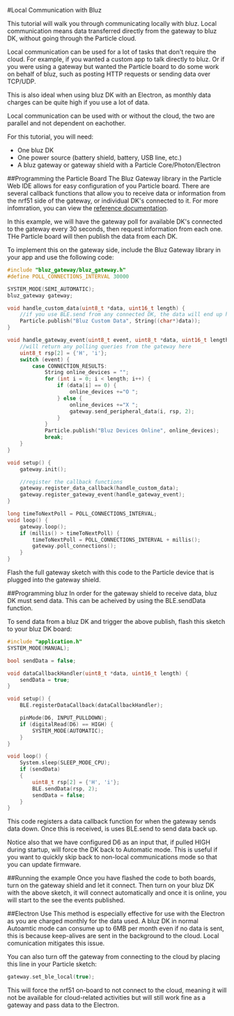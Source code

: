 #Local Communication with Bluz

This tutorial will walk you through communicating locally with bluz. Local communication means data transferred directly from the gateway to bluz DK, without going through the Particle cloud.

Local communication can be used for a lot of tasks that don't require the cloud. For example, if you wanted a custom app to talk directly to bluz. Or if you were using a gateway but wanted the Particle board to do some work on behalf of bluz, such as posting HTTP requests or sending data over TCP/UDP.

This is also ideal when using bluz DK with an Electron, as monthly data charges can be quite high if you use a lot of data.

Local communication can be used with or without the cloud, the two are parallel and not dependent on eachother.

For this tutorial, you will need:

- One bluz DK
- One power source (battery shield, battery, USB line, etc.)
- A bluz gateway or gateway shield with a Particle Core/Photon/Electron

##Programming the Particle Board
The Bluz Gateway library in the Particle Web IDE allows for easy configuration of you Particle board. There are several callback functions that allow you to receive data or information from the nrf51 side of the gateway, or individual DK's connected to it. For more infomration, you can view the [reference documentation](../reference/bluz_gateway.md).

In this example, we will have the gateway poll for available DK's connected to the gateway every 30 seconds, then request information from each one. THe Particle board will then publish the data from each DK.

To implement this on the gateway side, include the Bluz Gateway library in your app and use the following code:

```C++
#include "bluz_gateway/bluz_gateway.h"
#define POLL_CONNECTIONS_INTERVAL 30000

SYSTEM_MODE(SEMI_AUTOMATIC);
bluz_gateway gateway;

void handle_custom_data(uint8_t *data, uint16_t length) {
    //if you use BLE.send from any connected DK, the data will end up here
    Particle.publish("Bluz Custom Data", String((char*)data));
}

void handle_gateway_event(uint8_t event, uint8_t *data, uint16_t length) {
    //will return any polling queries from the gateway here
    uint8_t rsp[2] = {'H', 'i'};
    switch (event) {
        case CONNECTION_RESULTS:
            String online_devices = "";
            for (int i = 0; i < length; i++) {
                if (data[i] == 0) {
                    online_devices +="O ";
                } else {
                    online_devices +="X ";
                    gateway.send_peripheral_data(i, rsp, 2);
                }
            }
            Particle.publish("Bluz Devices Online", online_devices);
            break;
    }
}

void setup() {
    gateway.init();

    //register the callback functions
    gateway.register_data_callback(handle_custom_data);
    gateway.register_gateway_event(handle_gateway_event);
}

long timeToNextPoll = POLL_CONNECTIONS_INTERVAL;
void loop() {
    gateway.loop();
    if (millis() > timeToNextPoll) {
        timeToNextPoll = POLL_CONNECTIONS_INTERVAL + millis();
        gateway.poll_connections();
    }
}
```

Flash the full gateway sketch with this code to the Particle device that is plugged into the gateway shield.

##Programming bluz
In order for the gateway shield to receive data, bluz DK must send data. This can be acheived by using the BLE.sendData function.

To send data from a bluz DK and trigger the above publish, flash this sketch to your bluz DK board:

```C++
#include "application.h"
SYSTEM_MODE(MANUAL);

bool sendData = false;

void dataCallbackHandler(uint8_t *data, uint16_t length) {
    sendData = true;
}

void setup() {
    BLE.registerDataCallback(dataCallbackHandler);

    pinMode(D6, INPUT_PULLDOWN);
    if (digitalRead(D6) == HIGH) {
        SYSTEM_MODE(AUTOMATIC);
    }
}

void loop() {
    System.sleep(SLEEP_MODE_CPU);
    if (sendData)
    {
        uint8_t rsp[2] = {'H', 'i'};
        BLE.sendData(rsp, 2);
        sendData = false;
    }
}
```

This code registers a data callback function for when the gateway sends data down. Once this is received, is uses BLE.send to send data back up.

Notice also that we have configured D6 as an input that, if pulled HIGH during startup, will force the DK back to Automatic mode. This is useful if you want to quickly skip back to non-local communications mode so that you can update firmware.

##Running the example
Once you have flashed the code to both boards, turn on the gateway shield and let it connect. Then turn on your bluz DK with the above sketch, it will connect automatically and once it is online, you will start to the see the events published.

##Electron Use
This method is especially effective for use with the Electron as you are charged monthly for the data used. A bluz DK in normal Autoamtic mode can consume up to 6MB per month even if no data is sent, this is because keep-alives are sent in the background to the cloud. Local comunication mitigates this issue.

You can also turn off the gateway from connecting to the cloud by placing this line in your Particle sketch:

```C++
gateway.set_ble_local(true);
```

This will force the nrf51 on-board to not connect to the cloud, meaning it will not be available for cloud-related activities but will still work fine as a gateway and pass data to the Electron.
